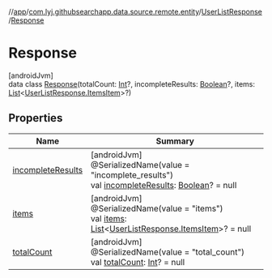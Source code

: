 //[app](../../../../index.md)/[com.lyj.githubsearchapp.data.source.remote.entity](../../index.md)/[UserListResponse](../index.md)/[Response](index.md)

# Response

[androidJvm]\
data class [Response](index.md)(totalCount: [Int](https://kotlinlang.org/api/latest/jvm/stdlib/kotlin/-int/index.html)?, incompleteResults: [Boolean](https://kotlinlang.org/api/latest/jvm/stdlib/kotlin/-boolean/index.html)?, items: [List](https://kotlinlang.org/api/latest/jvm/stdlib/kotlin.collections/-list/index.html)&lt;[UserListResponse.ItemsItem](../-items-item/index.md)&gt;?)

## Properties

| Name | Summary |
|---|---|
| [incompleteResults](incomplete-results.md) | [androidJvm]<br>@SerializedName(value = "incomplete_results")<br>val [incompleteResults](incomplete-results.md): [Boolean](https://kotlinlang.org/api/latest/jvm/stdlib/kotlin/-boolean/index.html)? = null |
| [items](items.md) | [androidJvm]<br>@SerializedName(value = "items")<br>val [items](items.md): [List](https://kotlinlang.org/api/latest/jvm/stdlib/kotlin.collections/-list/index.html)&lt;[UserListResponse.ItemsItem](../-items-item/index.md)&gt;? = null |
| [totalCount](total-count.md) | [androidJvm]<br>@SerializedName(value = "total_count")<br>val [totalCount](total-count.md): [Int](https://kotlinlang.org/api/latest/jvm/stdlib/kotlin/-int/index.html)? = null |
